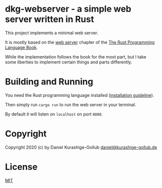 # dkg-webserver - a simple web server written in Rust

This project implements a minimal web server.

It is mostly based on the [web server](https://doc.rust-lang.org/book/ch20-00-final-project-a-web-server.html) chapter
of the [The Rust Programming Language Book](https://doc.rust-lang.org/book/).

While the implementation follows the book for the most part, but I take some liberties
to implement certain things and parts differently.

# Building and Running

You need the Rust programming language installed ([installation guideline](https://doc.rust-lang.org/book/ch01-01-installation.html)).

Then simply run `cargo run` to run the web server in your terminal.

By default it will listen on `localhost` on port `8080`.


# Copyright

Copyright 2020 (c) by Daniel Kurashige-Gollub <daniel@kurashige-gollub.de>


# License

[MIT](LICENSE)
